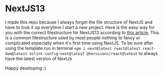 # **NextJS13**
I made this repo because I always forget the file structure of NextJS and have to look it up everytime I start a new project. Here is the easy way for you with the correct filestructure for NextJS13 according to [this article](https://dev.to/vadorequest/a-2021-guide-about-structuring-your-next-js-project-in-a-flexible-and-efficient-way-472). This is a _common_ filestructure used by most people nothing to fancy or complicated especially when it's first time using NextJS. To be sure after using the template run in terminal `npm i next@latest react@latest react-dom@latest eslint-config-next@latest @heroicons/react@latest` to always have the latest version of NextJs

Happy developing :)
